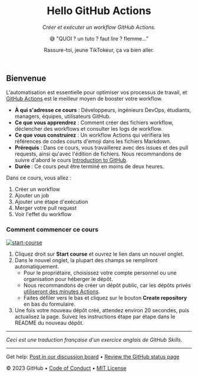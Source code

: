 <header>

# Hello GitHub Actions

_Créer et exécuter un workflow GitHub Actions._


😅 "QUOI ? un tuto ? faut lire ? flemme..."

Rassure-toi, jeune TikTokeur, ça va bien aller.
</header>

## Bienvenue

L'automatisation est essentielle pour optimiser vos processus de travail, et [GitHub Actions](https://docs.github.com/actions) est le meilleur moyen de booster votre workflow.

- **À qui s'adresse ce cours** : Développeurs, ingénieurs DevOps, étudiants, managers, équipes, utilisateurs GitHub.
- **Ce que vous apprendrez** : Comment créer des fichiers workflow, déclencher des workflows et consulter les logs de workflow.
- **Ce que vous construirez** : Un workflow Actions qui vérifiera les références de codes courts d'emoji dans les fichiers Markdown.
- **Prérequis** : Dans ce cours, vous travaillerez avec des issues et des pull requests, ainsi qu'avec l'édition de fichiers. Nous recommandons de suivre d'abord le cours [Introduction to GitHub](https://github.com/skills/introduction-to-github).
- **Durée** : Ce cours peut être terminé en moins de deux heures.

Dans ce cours, vous allez :

1. Créer un workflow
2. Ajouter un job
3. Ajouter une étape d'exécution
4. Merger votre pull request
5. Voir l'effet du workflow

### Comment commencer ce cours

[![start-course](https://user-images.githubusercontent.com/1221423/235727646-4a590299-ffe5-480d-8cd5-8194ea184546.svg)](https://github.com/new?template=true&owner=DocteurSEO&name=skills-hello-github-actions)


1. Cliquez droit sur **Start course** et ouvrez le lien dans un nouvel onglet.
2. Dans le nouvel onglet, la plupart des champs se rempliront automatiquement.
   - Pour le propriétaire, choisissez votre compte personnel ou une organisation pour héberger le dépôt.
   - Nous recommandons de créer un dépôt public, car les dépôts privés [utiliseront des minutes Actions](https://docs.github.com/en/billing/managing-billing-for-github-actions/about-billing-for-github-actions).
   - Faites défiler vers le bas et cliquez sur le bouton **Create repository** en bas du formulaire.
3. Une fois votre nouveau dépôt créé, attendez environ 20 secondes, puis actualisez la page. Suivez les instructions étape par étape dans le README du nouveau dépôt.

---

*Ceci est une traduction française d'un exercice anglais de GitHub Skills.*

<footer>

---

Get help: [Post in our discussion board](https://github.com/orgs/skills/discussions/categories/hello-github-actions) &bull; [Review the GitHub status page](https://www.githubstatus.com/)

&copy; 2023 GitHub &bull; [Code of Conduct](https://www.contributor-covenant.org/version/2/1/code_of_conduct/code_of_conduct.md) &bull; [MIT License](https://gh.io/mit)

</footer>